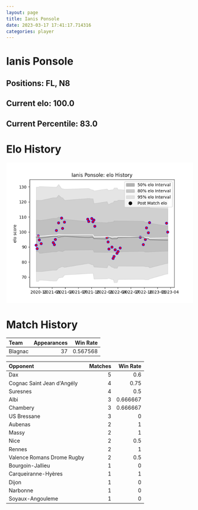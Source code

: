 ```yaml
---  
layout: page  
title: Ianis Ponsole  
date: 2023-03-17 17:41:17.714316  
categories: player  
---
```

# Ianis Ponsole

## Positions: FL, N8

## Current elo: 100.0

## Current Percentile: 83.0

# Elo History


![elo history](history_IanisPonsole.png)
# Match History


| Team    |   Appearances |   Win Rate |
|:--------|--------------:|-----------:|
| Blagnac |            37 |   0.567568 |

| Opponent                   |   Matches |   Win Rate |
|:---------------------------|----------:|-----------:|
| Dax                        |         5 |   0.6      |
| Cognac Saint Jean d'Angély |         4 |   0.75     |
| Suresnes                   |         4 |   0.5      |
| Albi                       |         3 |   0.666667 |
| Chambery                   |         3 |   0.666667 |
| US Bressane                |         3 |   0        |
| Aubenas                    |         2 |   1        |
| Massy                      |         2 |   1        |
| Nice                       |         2 |   0.5      |
| Rennes                     |         2 |   1        |
| Valence Romans Drome Rugby |         2 |   0.5      |
| Bourgoin-Jallieu           |         1 |   0        |
| Carqueiranne-Hyères        |         1 |   1        |
| Dijon                      |         1 |   0        |
| Narbonne                   |         1 |   0        |
| Soyaux-Angouleme           |         1 |   0        |